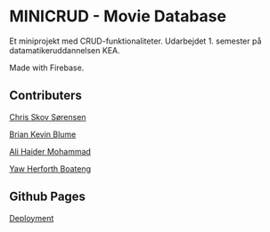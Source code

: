 # MINICRUD - Movie Database

Et miniprojekt med CRUD-funktionaliteter. Udarbejdet 1. semester på datamatikeruddannelsen KEA. 

Made with Firebase.

## Contributers

[Chris Skov Sørensen](https://github.com/AeselCSS)

[Brian Kevin Blume](https://github.com/Forkeh)

[Ali Haider Mohammad](https://github.com/AliHMohammad)

[Yaw Herforth Boateng](https://github.com/YawHB)


## Github Pages

[Deployment](https://aeselcss.github.io/miniCrud/)